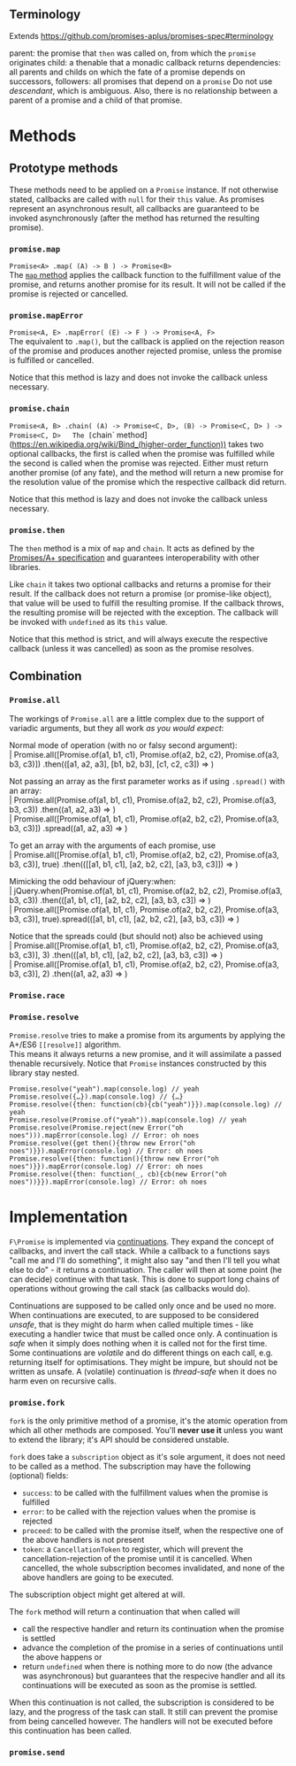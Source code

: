 ## Terminology ##

Extends https://github.com/promises-aplus/promises-spec#terminology

parent: the promise that `then` was called on, from which the `promise` originates
child: a thenable that a monadic callback returns
dependencies: all parents and childs on which the fate of a promise depends on
successors, followers: all promises that depend on a `promise`
Do not use *descendant*, which is ambiguous. Also, there is no relationship between a parent of a promise and a child of that promise.


# Methods #

## Prototype methods ##

These methods need to be applied on a `Promise` instance. If not otherwise stated, callbacks are called with `null` for their `this` value. As promises represent an asynchronous result, all callbacks are guaranteed to be invoked asynchronously (after the method has returned the resulting promise).

### `promise.map` ###

`Promise<A> .map( (A) -> B ) -> Promise<B>`  
The [`map` method](https://en.wikipedia.org/wiki/Map_(higher-order_function)) applies the callback function to the fulfillment value of the promise, and returns another promise for its result. It will not be called if the promise is rejected or cancelled.

### `promise.mapError` ###

`Promise<A, E> .mapError( (E) -> F ) -> Promise<A, F>`  
The equivalent to `.map()`, but the callback is applied on the rejection reason of the promise and produces another rejected promise, unless the promise is fulfilled or cancelled.

Notice that this method is lazy and does not invoke the callback unless necessary.

### `promise.chain` ###

`Promise<A, B> .chain( (A) -> Promise<C, D>, (B) -> Promise<C, D> ) -> Promise<C, D>  
The [`chain` method](https://en.wikipedia.org/wiki/Bind_(higher-order_function)) takes two optional callbacks, the first is called when the promise was fulfilled while the second is called when the promise was rejected. Either must return another promise (of any fate), and the method will return a new promise for the resolution value of the promise which the respective callback did return.

Notice that this method is lazy and does not invoke the callback unless necessary.

### `promise.then` ###

The `then` method is a mix of `map` and `chain`. It acts as defined by the [Promises/A+ specification](http://promisesaplus.com/) and guarantees interoperability with other libraries.

Like `chain` it takes two optional callbacks and returns a promise for their result. If the callback does not return a promise (or promise-like object), that value will be used to fulfill the resulting promise. If the callback throws, the resulting promise will be rejected with the exception. The callback will be invoked with `undefined` as its `this` value.

Notice that this method is strict, and will always execute the respective callback (unless it was cancelled) as soon as the promise resolves.

## Combination ##

### `Promise.all` ###
The workings of `Promise.all` are a little complex due to the support of variadic arguments, but they all work *as you would expect*:

Normal mode of operation (with no or falsy second argument):  
| Promise.all([Promise.of(a1, b1, c1), Promise.of(a2, b2, c2), Promise.of(a3, b3, c3)])        .then(([a1, a2, a3], [b1, b2, b3], [c1, c2, c3]) => )

Not passing an array as the first parameter works as if using `.spread()` with an array:  
| Promise.all(Promise.of(a1, b1, c1), Promise.of(a2, b2, c2), Promise.of(a3, b3, c3))          .then((a1, a2, a3) => )  
| Promise.all([Promise.of(a1, b1, c1), Promise.of(a2, b2, c2), Promise.of(a3, b3, c3)])      .spread((a1, a2, a3) => )

To get an array with the arguments of each promise, use  
| Promise.all([Promise.of(a1, b1, c1), Promise.of(a2, b2, c2), Promise.of(a3, b3, c3)], true)  .then(([[a1, b1, c1], [a2, b2, c2], [a3, b3, c3]]) => )

Mimicking the odd behaviour of jQuery:when:  
| jQuery.when(Promise.of(a1, b1, c1), Promise.of(a2, b2, c2), Promise.of(a3, b3, c3))          .then(([a1, b1, c1], [a2, b2, c2], [a3, b3, c3]) => )  
| Promise.all([Promise.of(a1, b1, c1), Promise.of(a2, b2, c2), Promise.of(a3, b3, c3)], true).spread(([a1, b1, c1], [a2, b2, c2], [a3, b3, c3]) => )

Notice that the spreads could (but should not) also be achieved using  
| Promise.all([Promise.of(a1, b1, c1), Promise.of(a2, b2, c2), Promise.of(a3, b3, c3)], 3)     .then(([a1, b1, c1], [a2, b2, c2], [a3, b3, c3]) => )  
| Promise.all([Promise.of(a1, b1, c1), Promise.of(a2, b2, c2), Promise.of(a3, b3, c3)], 2)     .then((a1, a2, a3) => )

### `Promise.race` ###


### `Promise.resolve` ###
`Promise.resolve` tries to make a promise from its arguments by applying the A+/ES6 `[[resolve]]` algorithm.  
This means it always returns a new promise, and it will assimilate a passed thenable recursively. Notice that `Promise` instances constructed by this library stay nested.

```
Promise.resolve("yeah").map(console.log) // yeah
Promise.resolve({…}).map(console.log) // {…}
Promise.resolve({then: function(cb){cb("yeah")}}).map(console.log) // yeah
Promise.resolve(Promise.of("yeah")).map(console.log) // yeah
Promise.resolve(Promise.reject(new Error("oh noes"))).mapError(console.log) // Error: oh noes
Promise.resolve({get then(){throw new Error("oh noes")}}).mapError(console.log) // Error: oh noes
Promise.resolve({then: function(){throw new Error("oh noes")}}).mapError(console.log) // Error: oh noes
Promise.resolve({then: function(_, cb){cb(new Error("oh noes"))}}).mapError(console.log) // Error: oh noes
```

# Implementation #

`F\Promise` is implemented via [continuations](https://en.wikipedia.org/wiki/Continuation). They expand the concept of callbacks, and invert the call stack. While a callback to a functions says "call me and I'll do something", it might also say "and then I'll tell you what else to do" - it returns a continuation. The caller will then at some point (he can decide) continue with that task. This is done to support long chains of operations without growing the call stack (as callbacks would do).

Continuations are supposed to be called only once and be used no more.
When continuations are executed, to are supposed to be considered *unsafe*, that is they might do harm when called multiple times - like executing a handler twice that must be called once only.
A continuation is *safe* when it simply does nothing when it is called not for the first time.
Some continuations are *volatile* and do different things on each call, e.g. returning itself for optimisations. They might be impure, but should not be written as unsafe.
A (volatile) continuation is *thread-safe* when it does no harm even on recursive calls.

### `promise.fork` ###
`fork` is the only primitive method of a promise, it's the atomic operation from which all other methods are composed. You'll **never use it** unless you want to extend the library; it's API should be considered unstable.

`fork` does take a `subscription` object as it's sole argument, it does not need to be called as a method. The subscription may have the following (optional) fields:

* `success`: to be called with the fulfillment values when the promise is fulfilled
* `error`: to be called with the rejection values when the promise is rejected
* `proceed`: to be called with the promise itself, when the respective one of the above handlers is not present
* `token`: a `CancellationToken` to register, which will prevent the cancellation-rejection of the promise until it is cancelled.
  When cancelled, the whole subscription becomes invalidated, and none of the above handlers are going to be executed.

The subscription object might get altered at will.

The `fork` method will return a continuation that when called will

* call the respective handler and return its continuation when the promise is settled
* advance the completion of the promise in a series of continuations until the above happens or
* return `undefined` when there is nothing more to do now (the advance was asynchronous)
  but guarantees that the respecive handler and all its continuations will be executed as soon as the promise is settled.

When this continuation is not called, the subscription is considered to be lazy, and the progress of the task can stall. It still can prevent the promise from being cancelled however.
The handlers will not be executed before this continuation has been called.

### `promise.send` ###